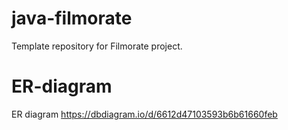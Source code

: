 # java-filmorate
Template repository for Filmorate project.

# ER-diagram
ER diagram https://dbdiagram.io/d/6612d47103593b6b61660feb

